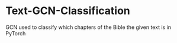# Text-GCN-Classification

GCN used to classify which chapters of the Bible the given text is in PyTorch

